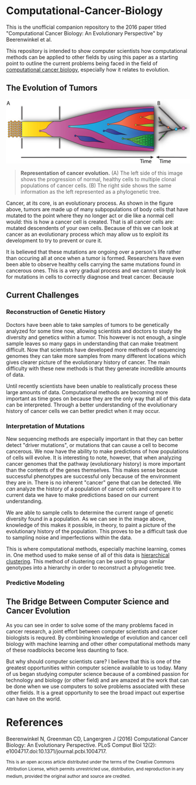 # Computational-Cancer-Biology

This is the unofficial companion repository to the 2016 paper titled "Computational Cancer Biology: An Evolutionary Perspective" by Beerenwinkel et al. 

This repository is intended to show computer scientists how computational methods can be applied to other fields by using this paper as a starting point to outline the current problems being faced in the field of [computational cancer biology](https://en.wikipedia.org/wiki/Computational_biology#Cancer_computational_biology), especially how it relates to evolution.

## The Evolution of Tumors

![Visualization of cancer evolution](neoplastic_transformation.jpg)
> **Representation of cancer evolution.** (A) The left side of this image shows the progression of normal, healthy cells to multiple clonal populations of cancer cells. (B) The right side shows the same information as the left represented as a phylogenetic tree.

Cancer, at its core, is an evolutionary process. As shown in the figure above, tumors are made up of many subpopulations of body cells that have mutated to the point where they no longer act or die like a normal cell would: this is how a cancer cell is created. That is all cancer cells are: mutated descendents of your own cells. Because of this we can look at cancer as an evolutionary process which may allow us to exploit its development to try to prevent or cure it.

It is believed that these mutations are ongoing over a person's life rather than occuring all at once when a tumor is formed. Researchers have even been able to observe healthy cells carrying the same mutations found in cancerous ones. This is a very gradual process and we cannot simply look for mutations in cells to correctly diagnose and treat cancer. Because
  
## Current Challenges

### Reconstruction of Genetic History

Doctors have been able to take samples of tumors to be genetically analyzed for some time now, allowing scientists and doctors to study the diversity and genetics within a tumor. This however is not enough, a single sample leaves so many gaps in understanding that can make treatment difficult. Now that scientists have developed more methods of sequencing genomes they can take more samples from many different locations which gives clearer picture of the evolutionary history of cancer. The main difficulty with these new methods is that they generate incredible amounts of data.

Until recently scientists have been unable to realistically process these large amounts of data. Computational methods are becoming more important as time goes on because they are the only way that all of this data can be interpreted. Through a better understanding of the evolutionary history of cancer cells we can better predict when it may occur.

### Interpretation of Mutations

New sequencing methods are especially important in that they can better detect "driver mutations", or mutations that can cause a cell to become cancerous. We now have the ability to make predictions of how populations of cells will evolve. It is interesting to note, however, that when analyzing cancer genomes that the pathway (evolutionary history) is more important than the contents of the genes themselves. This makes sense because successful phenotypes are successful only because of the environment they are in. There is no inherent "cancer" gene that can be detected. We *can* analyze the history of a population of cancer cells and compare it to current data we have to make predictions based on our current understanding.

We are able to sample cells to determine the current range of genetic diversity found in a population. As we can see in the image above, knowledge of this makes it possible, in theory, to paint a picture of the evolutionary history of the population. This proves to be a difficult task due to sampling noise and imperfections within the data. 

This is where computational methods, especially machine learning, comes in. One method used to make sense of all of this data is [hierarchical clustering](https://en.wikipedia.org/wiki/Hierarchical_clustering). This method of clustering can be used to group similar genotypes into a hierarchy in order to reconstruct a phylogenetic tree.

### Predictive Modeling

## The Bridge Between Computer Science and Cancer Evolution

As you can see in order to solve some of the many problems faced in cancer research, a joint effort between computer scientists and cancer biologists is requred. By combining knowledge of evolution and cancer cell biology with machine learning and other other computational methods many of these roadblocks become less daunting to face.

But why should computer scientists care? I believe that this is one of the greatest opportunities within computer science available to us today. Many of us began studying computer science because of a combined passion for technology and biology (or other field) and are amazed at the work that can be done when we use computers to solve problems associated with these other fields. It is a great opportunity to see the broad impact out expertise can have on the world.

# References

Beerenwinkel N, Greenman CD, Langergren J (2016) Computational Cancer Biology: An Evolutionary Perspective. PLoS Comput Biol 12(2): e1004717.doi:10.1371/journal.pcbi.1004717.

<sup>This is an open access article distributed under the terms of the Creative Commons Attribution License, which permits unrestricted use, distribution, and reproduction in any medium, provided the original author and source are credited.</sup>
